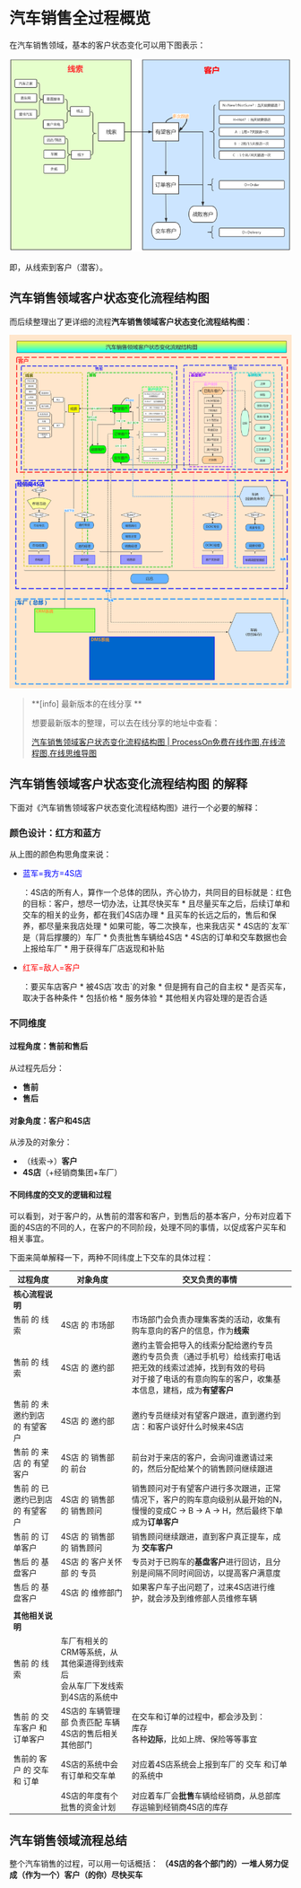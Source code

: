 # 汽车销售全过程概览

在汽车销售领域，基本的客户状态变化可以用下图表示：

![线索到客户](../assets/img/leads_to_customer.png)

即，从线索到客户（潜客）。

## 汽车销售领域客户状态变化流程结构图

而后续整理出了更详细的流程**汽车销售领域客户状态变化流程结构图**：

![汽车销售领域客户状态变化流程结构图](../assets/img/customer_and_4s_shop_full_process.png)

> **[info] 最新版本的在线分享 **
>
> 想要最新版本的整理，可以去在线分享的地址中查看：
>
> [汽车销售领域客户状态变化流程结构图 | ProcessOn免费在线作图,在线流程图,在线思维导图](https://www.processon.com/view/link/5a604c7ae4b0a447b9adda93)

## 汽车销售领域客户状态变化流程结构图 的解释

下面对《汽车销售领域客户状态变化流程结构图》进行一个必要的解释：

### 颜色设计：红方和蓝方

从上图的颜色构思角度来说：

* <p style="color: blue;">蓝军=我方=4S店</p>：4S店的所有人，算作一个总体的团队，齐心协力，共同目的目标就是：红色的目标：客户，想尽一切办法，让其尽快买车
  * 且尽量买车之后，后续订单和交车的相关的业务，都在我们4S店办理
  * 且买车的长远之后的，售后和保养，都尽量来我店处理
  * 如果可能，等二次换车，也来我店买
  * 4S店的`友军`是（背后撑腰的）车厂
    * 负责批售车辆给4S店
    * 4S店的订单和交车数据也会上报给车厂
      * 用于获得车厂店返现和补贴
* <p style="color: red;">红军=敌人=客户</p>：要买车店客户
  * 被4S店`攻击`的对象
  * 但是拥有自己的自主权
  * 是否买车，取决于各种条件
    * 包括价格
    * 服务体验
    * 其他相关内容处理的是否合适

### 不同维度

#### 过程角度：售前和售后

从过程先后分：

* **售前**
* **售后**

#### 对象角度：客户和4S店

从涉及的对象分：

* （线索->）**客户**
* **4S店**（+经销商集团+车厂）

#### 不同纬度的交叉的逻辑和过程

可以看到，对于客户的，从售前的潜客和客户，到售后的基本客户，分布对应着下面的4S店的不同的人，在客户的不同阶段，处理不同的事情，以促成客户买车和相关事宜。

下面来简单解释一下，两种不同纬度上下交车的具体过程：

| 过程角度 | 对象角度 | 交叉负责的事情 |
| ------- | ------ | ----------- |
| **核心流程说明** |  |  |
| 售前 的 线索 | 4S店 的 市场部 | 市场部门会负责办理集客类的活动，收集有购车意向的客户的信息，作为**线索** |
| 售前 的 线索 | 4S店 的 邀约部 | 邀约主管会把导入的线索分配给邀约专员<br/>邀约专员负责（通过手机号）给线索打电话<br/>把无效的线索过滤掉，找到有效的号码<br/>对于接了电话的有意向购车的客户，收集基本信息，建档，成为**有望客户** |
| 售前 的 未邀约到店 的 有望客户 | 4S店 的 邀约部 | 邀约专员继续对有望客户跟进，直到邀约到店：和客户谈好什么时候来4S店 |
| 售前 的 来店 的 有望客户 | 4S店 的 销售部 的 前台 | 前台对于来店的客户，会询问谁邀请过来的，然后分配给某个的销售顾问继续跟进 |
| 售前 的 已邀约已到店 的 有望客户 | 4S店 的 销售部 的 销售顾问 | 销售顾问对于有望客户进行多次跟进，正常情况下，客户的购车意向级别从最开始的N，慢慢的变成C -> B -> A -> H，然后最终下单成为**订单客户** |
| 售前 的 订单客户 | 4S店 的 销售部 的 销售顾问 | 销售顾问继续跟进，直到客户真正提车，成为 **交车客户** |
| 售后 的 基盘客户 | 4S店 的 客户关怀部 的 专员 | 专员对于已购车的**基盘客户**进行回访，且分别是间隔不同时间回访，以提高客户满意度 |
| 售后 的 基盘客户 | 4S店 的 维修部门 | 如果客户车子出问题了，过来4S店进行维护，就会涉及到维修部人员维修车辆 |
| | | |
| **其他相关说明** | | |
| 售前 的 线索 | 车厂有相关的CRM等系统，从其他渠道得到线索后<br/>会从车厂下发线索到4S店的系统中 |  |
| 售前 的 交车客户 和 订单客户 | 4S店的 车辆管理部 负责匹配 车辆<br/>4S店的售后相关其他部门 | 在交车和订单的过程中，都会涉及到：<br/>库存<br/>各种**边际**，比如上牌、保险等等事宜  | |
| 售前的 客户 的 交车 和 订单 | 4S店的系统中会有订单和交车单 | 对应着4S店系统会上报到车厂的 交车 和订单的系统中 |
|  | 4S店的年度有个批售的资金计划 | 对应着车厂会**批售**车辆给经销商，从总部库存运输到经销商4S店的库存 |

## 汽车销售领域流程总结

整个汽车销售的过程，可以用一句话概括：
**（4S店的各个部门的）一堆人努力促成（作为一个）客户（的你）尽快买车**
